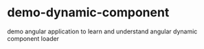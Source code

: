 # demo-dynamic-component
demo angular application to learn and understand angular dynamic component loader
